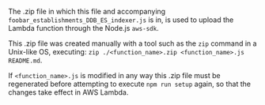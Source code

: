 The .zip file in which this file and accompanying `foobar_establishments_DDB_ES_indexer.js` is in, is used to upload the Lambda function through the Node.js `aws-sdk`.

This .zip file was created manually with a tool such as the `zip` command in a Unix-like OS, executing: `zip ./<function_name>.zip <function_name>.js README.md`. 

If `<function_name>.js` is modified in any way this .zip file must be regenerated before attempting to execute `npm run setup` again, so that the changes take effect in AWS Lambda. 
